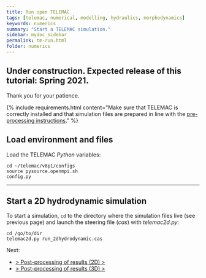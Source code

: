 ```yaml
---
title: Run open TELEMAC
tags: [telemac, numerical, modelling, hydraulics, morphodynamics]
keywords: numerics
summary: "Start a TELEMAC simulation."
sidebar: mydoc_sidebar
permalink: tm-run.html
folder: numerics
---
```


## Under construction. Expected release of this tutorial: Spring 2021.

Thank you for your patience.

{% include requirements.html content="Make sure that TELEMAC is correctly installed and that simulation files are prepared in line with the [pre-processing instructions](tm2d-pre.html)." %}

## Load environment and files

Load the TELEMAC *Python* variables: 

```
cd ~/telemac/v8p1/configs
source pysource.openmpi.sh
config.py
```


***

## Start a 2D hydrodynamic simulation

To start a simulation, `cd` to the directory where the simulation files live (see previous page) and launch the steering file (*cas*) with *telemac2d.py*: 

```
cd /go/to/dir
telemac2d.py run_2dhydrodynamic.cas
```

Next:
* [> Post-processing of results (2D) >](tm2d-post.html)
* [> Post-processing of results (3D) >](tm3d-post.html)
